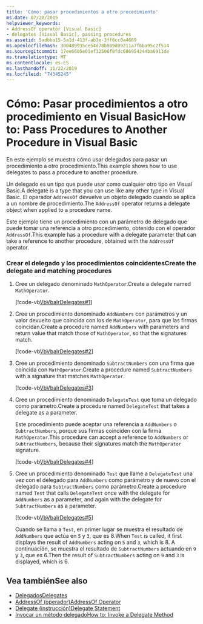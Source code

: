 ```yaml
---
title: 'Cómo: pasar procedimientos a otro procedimiento'
ms.date: 07/20/2015
helpviewer_keywords:
- AddressOf operator [Visual Basic]
- delegates [Visual Basic], passing procedures
ms.assetid: 5adbba15-5a1d-413f-ab3e-3ff6cc0a4669
ms.openlocfilehash: 300489935ce54d78b989d09211a7f6ba95c2f514
ms.sourcegitcommit: 17ee6605e01ef32506f8fdc686954244ba6911de
ms.translationtype: MT
ms.contentlocale: es-ES
ms.lasthandoff: 11/22/2019
ms.locfileid: "74345245"
---
```

# <a name="how-to-pass-procedures-to-another-procedure-in-visual-basic"></a><span data-ttu-id="0612e-102">Cómo: Pasar procedimientos a otro procedimiento en Visual Basic</span><span class="sxs-lookup"><span data-stu-id="0612e-102">How to: Pass Procedures to Another Procedure in Visual Basic</span></span>
<span data-ttu-id="0612e-103">En este ejemplo se muestra cómo usar delegados para pasar un procedimiento a otro procedimiento.</span><span class="sxs-lookup"><span data-stu-id="0612e-103">This example shows how to use delegates to pass a procedure to another procedure.</span></span>  
  
 <span data-ttu-id="0612e-104">Un delegado es un tipo que puede usar como cualquier otro tipo en Visual Basic.</span><span class="sxs-lookup"><span data-stu-id="0612e-104">A delegate is a type that you can use like any other type in Visual Basic.</span></span> <span data-ttu-id="0612e-105">El operador `AddressOf` devuelve un objeto delegado cuando se aplica a un nombre de procedimiento.</span><span class="sxs-lookup"><span data-stu-id="0612e-105">The `AddressOf` operator returns a delegate object when applied to a procedure name.</span></span>  
  
 <span data-ttu-id="0612e-106">Este ejemplo tiene un procedimiento con un parámetro de delegado que puede tomar una referencia a otro procedimiento, obtenido con el operador `AddressOf`.</span><span class="sxs-lookup"><span data-stu-id="0612e-106">This example has a procedure with a delegate parameter that can take a reference to another procedure, obtained with the `AddressOf` operator.</span></span>  
  
### <a name="create-the-delegate-and-matching-procedures"></a><span data-ttu-id="0612e-107">Crear el delegado y los procedimientos coincidentes</span><span class="sxs-lookup"><span data-stu-id="0612e-107">Create the delegate and matching procedures</span></span>  
  
1. <span data-ttu-id="0612e-108">Cree un delegado denominado `MathOperator`.</span><span class="sxs-lookup"><span data-stu-id="0612e-108">Create a delegate named `MathOperator`.</span></span>  
  
     [!code-vb[VbVbalrDelegates#1](~/samples/snippets/visualbasic/VS_Snippets_VBCSharp/VbVbalrDelegates/VB/Class1.vb#1)]  
  
2. <span data-ttu-id="0612e-109">Cree un procedimiento denominado `AddNumbers` con parámetros y un valor devuelto que coincida con los de `MathOperator`, para que las firmas coincidan.</span><span class="sxs-lookup"><span data-stu-id="0612e-109">Create a procedure named `AddNumbers` with parameters and return value that match those of `MathOperator`, so that the signatures match.</span></span>  
  
     [!code-vb[VbVbalrDelegates#2](~/samples/snippets/visualbasic/VS_Snippets_VBCSharp/VbVbalrDelegates/VB/Class1.vb#2)]  
  
3. <span data-ttu-id="0612e-110">Cree un procedimiento denominado `SubtractNumbers` con una firma que coincida con `MathOperator`.</span><span class="sxs-lookup"><span data-stu-id="0612e-110">Create a procedure named `SubtractNumbers` with a signature that matches `MathOperator`.</span></span>  
  
     [!code-vb[VbVbalrDelegates#3](~/samples/snippets/visualbasic/VS_Snippets_VBCSharp/VbVbalrDelegates/VB/Class1.vb#3)]  
  
4. <span data-ttu-id="0612e-111">Cree un procedimiento denominado `DelegateTest` que toma un delegado como parámetro.</span><span class="sxs-lookup"><span data-stu-id="0612e-111">Create a procedure named `DelegateTest` that takes a delegate as a parameter.</span></span>  
  
     <span data-ttu-id="0612e-112">Este procedimiento puede aceptar una referencia a `AddNumbers` o `SubtractNumbers`, porque sus firmas coinciden con la firma `MathOperator`.</span><span class="sxs-lookup"><span data-stu-id="0612e-112">This procedure can accept a reference to `AddNumbers` or `SubtractNumbers`, because their signatures match the `MathOperator` signature.</span></span>  
  
     [!code-vb[VbVbalrDelegates#4](~/samples/snippets/visualbasic/VS_Snippets_VBCSharp/VbVbalrDelegates/VB/Class1.vb#4)]  
  
5. <span data-ttu-id="0612e-113">Cree un procedimiento denominado `Test` que llame a `DelegateTest` una vez con el delegado para `AddNumbers` como parámetro y de nuevo con el delegado para `SubtractNumbers` como parámetro.</span><span class="sxs-lookup"><span data-stu-id="0612e-113">Create a procedure named `Test` that calls `DelegateTest` once with the delegate for `AddNumbers` as a parameter, and again with the delegate for `SubtractNumbers` as a parameter.</span></span>  
  
     [!code-vb[VbVbalrDelegates#5](~/samples/snippets/visualbasic/VS_Snippets_VBCSharp/VbVbalrDelegates/VB/Class1.vb#5)]  
  
     <span data-ttu-id="0612e-114">Cuando se llama a `Test`, en primer lugar se muestra el resultado de `AddNumbers` que actúa en `5` y `3`, que es 8.</span><span class="sxs-lookup"><span data-stu-id="0612e-114">When `Test` is called, it first displays the result of `AddNumbers` acting on `5` and `3`, which is 8.</span></span> <span data-ttu-id="0612e-115">A continuación, se muestra el resultado de `SubtractNumbers` actuando en `9` y `3`, que es 6.</span><span class="sxs-lookup"><span data-stu-id="0612e-115">Then the result of `SubtractNumbers` acting on `9` and `3` is displayed, which is 6.</span></span>  
  
## <a name="see-also"></a><span data-ttu-id="0612e-116">Vea también</span><span class="sxs-lookup"><span data-stu-id="0612e-116">See also</span></span>

- [<span data-ttu-id="0612e-117">Delegados</span><span class="sxs-lookup"><span data-stu-id="0612e-117">Delegates</span></span>](../../../../visual-basic/programming-guide/language-features/delegates/index.md)
- [<span data-ttu-id="0612e-118">AddressOf (operador)</span><span class="sxs-lookup"><span data-stu-id="0612e-118">AddressOf Operator</span></span>](../../../../visual-basic/language-reference/operators/addressof-operator.md)
- [<span data-ttu-id="0612e-119">Delegate (instrucción)</span><span class="sxs-lookup"><span data-stu-id="0612e-119">Delegate Statement</span></span>](../../../../visual-basic/language-reference/statements/delegate-statement.md)
- [<span data-ttu-id="0612e-120">Invocar un método delegado</span><span class="sxs-lookup"><span data-stu-id="0612e-120">How to: Invoke a Delegate Method</span></span>](../../../../visual-basic/programming-guide/language-features/delegates/how-to-invoke-a-delegate-method.md)

